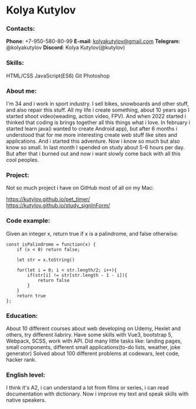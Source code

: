 # Kolya Kutylov

### Contacts:
**Phone**: +7-950-580-80-99
**E-mail**: kolyakutylov@gmail.com
**Telegram**: @kolyakutylov
**Discord**: Kolya Kutylov(@kutylov)

### Skills: 
HTML/CSS
JavaScript(ES6)
Git
Photoshop

### About me:
I'm 34 and i work in sport industry. I sell bikes, snowboards and other stuff, and also repair this stuff. All my life i create something, about 10 years ago I started shoot video(weading, action video, FPV). And when 2022 started i thinked that coding is brings together all this things what i love. In february i started learn java(i wanted to create Android app), but after 6 months i understood that for me more interesting create web stuff like sites and applications. And i started this adventure.
Now i know so much but also know so small. In last month I spended on study about 5-6 hours per day. But after that i burned out and now i want slowly come back with all this cool peoples. 

### Project:
Not so much project i have on GitHub most of all on my Mac:

https://kutylov.github.io/pet_timer/
https://kutylov.github.io/study_signInForm/


### Code example:
Given an integer x, return true if x is a palindrome, and false otherwise.

```
const isPalindrome = function(x) {
    if (x < 0) return false;
        
    let str = x.toString()
    
    for(let i = 0; i < str.length/2; i++){
        if(str[i] != str[str.length - 1 - i]){
            return false
        }
    }
    return true
};
```

### Education:
About 10 different courses about web developing on Udemy, Hexlet and others, try different liabriry.
Have some skills with Vue3, bootstrap 5, Webpack, SCSS, work with API.
Did many little tasks like: landing pages, small components, different small applications(to-do lists, weather, joke generator)
Solved about 100 different problems at codewars, leet code, hacker rank.

### English level:
I think it's A2, i can understand a lot from films or series, i can read documentation with dictionary. Now i improve my text and speak skills with native speakers.